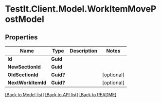 # TestIt.Client.Model.WorkItemMovePostModel

## Properties

Name | Type | Description | Notes
------------ | ------------- | ------------- | -------------
**Id** | **Guid** |  | 
**NewSectionId** | **Guid** |  | 
**OldSectionId** | **Guid?** |  | [optional] 
**NextWorkItemId** | **Guid?** |  | [optional] 

[[Back to Model list]](../README.md#documentation-for-models) [[Back to API list]](../README.md#documentation-for-api-endpoints) [[Back to README]](../README.md)

